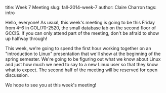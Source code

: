 title: Week 7 Meeting
slug: fall-2014-week-7
author: Claire Charron
tags: intro

Hello, everyone! As usual, this week's meeting is going to be this Friday from 4–6 in GOL/70-2520, the small database lab on the second floor of GCCIS. If you can only attend part of the meeting, don't be afraid to show up halfway through!

This week, we're going to spend the first hour working together on an "introduction to Linux" presentation that we'll show at the beginning of the spring semester. We're going to be figuring out what we know about Linux and just how much we need to say to a new Linux user so that they know what to expect. The second half of the meeting will be reserved for open discussion.

We hope to see you at this week's meeting!
